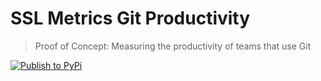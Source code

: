 # SSL Metrics Git Productivity

> Proof of Concept: Measuring the productivity of teams that use Git

[![Publish to PyPi](https://github.com/SoftwareSystemsLaboratory/ssl-metrics-git-productivity/actions/workflows/pypi.yml/badge.svg)](https://github.com/SoftwareSystemsLaboratory/ssl-metrics-git-productivity/actions/workflows/pypi.yml)